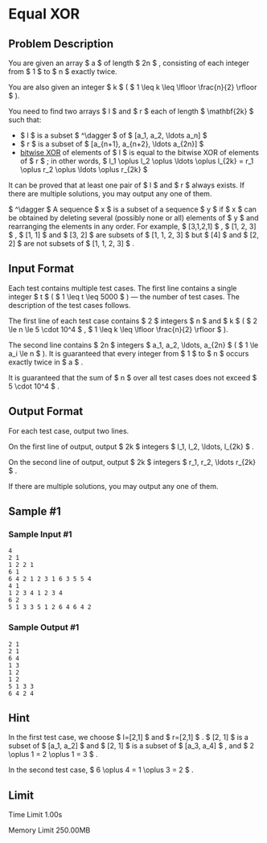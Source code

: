 # Equal XOR

## Problem Description

You are given an array $ a $ of length $ 2n $ , consisting of each integer from $ 1 $ to $ n $ exactly twice.

You are also given an integer $ k $ ( $ 1 \leq k \leq \lfloor \frac{n}{2} \rfloor  $ ).

You need to find two arrays $ l $ and $ r $ each of length $ \mathbf{2k} $ such that:

- $ l $ is a subset $ ^\dagger $ of $ [a_1, a_2, \ldots a_n] $
- $ r $ is a subset of $ [a_{n+1}, a_{n+2}, \ldots a_{2n}] $
- [bitwise XOR](https://en.wikipedia.org/wiki/Bitwise_operation#XOR) of elements of $ l $ is equal to the bitwise XOR of elements of $ r $ ; in other words, $ l_1 \oplus l_2 \oplus \ldots \oplus l_{2k} = r_1 \oplus r_2 \oplus \ldots \oplus r_{2k} $

It can be proved that at least one pair of $ l $ and $ r $ always exists. If there are multiple solutions, you may output any one of them.

 $ ^\dagger $ A sequence $ x $ is a subset of a sequence $ y $ if $ x $ can be obtained by deleting several (possibly none or all) elements of $ y $ and rearranging the elements in any order. For example, $ [3,1,2,1] $ , $ [1, 2, 3] $ , $ [1, 1] $ and $ [3, 2] $ are subsets of $ [1, 1, 2, 3] $ but $ [4] $ and $ [2, 2] $ are not subsets of $ [1, 1, 2, 3] $ .

## Input Format

Each test contains multiple test cases. The first line contains a single integer $ t $ ( $ 1 \leq t \leq 5000 $ ) — the number of test cases. The description of the test cases follows.

The first line of each test case contains $ 2 $ integers $ n $ and $ k $ ( $ 2 \le n \le 5 \cdot 10^4 $ , $ 1 \leq k \leq \lfloor \frac{n}{2} \rfloor  $ ).

The second line contains $ 2n $ integers $ a_1, a_2, \ldots, a_{2n} $ ( $ 1 \le a_i \le n $ ). It is guaranteed that every integer from $ 1 $ to $ n $ occurs exactly twice in $ a $ .

It is guaranteed that the sum of $ n $ over all test cases does not exceed $ 5 \cdot 10^4 $ .

## Output Format

For each test case, output two lines.

On the first line of output, output $ 2k $ integers $ l_1, l_2, \ldots, l_{2k} $ .

On the second line of output, output $ 2k $ integers $ r_1, r_2, \ldots r_{2k} $ .

If there are multiple solutions, you may output any one of them.

## Sample #1

### Sample Input #1

```
4
2 1
1 2 2 1
6 1
6 4 2 1 2 3 1 6 3 5 5 4
4 1
1 2 3 4 1 2 3 4
6 2
5 1 3 3 5 1 2 6 4 6 4 2
```

### Sample Output #1

```
2 1
2 1
6 4
1 3
1 2
1 2
5 1 3 3
6 4 2 4
```

## Hint

In the first test case, we choose $ l=[2,1] $ and $ r=[2,1] $ . $ [2, 1] $ is a subset of $ [a_1, a_2] $ and $ [2, 1] $ is a subset of $ [a_3, a_4] $ , and $ 2 \oplus 1 = 2 \oplus 1 = 3 $ .

In the second test case, $ 6 \oplus 4 = 1 \oplus 3 = 2 $ .

## Limit



Time Limit
1.00s

Memory Limit
250.00MB